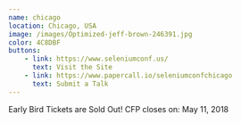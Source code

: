 ```yaml
---
name: chicago
location: Chicago, USA
image: /images/Optimized-jeff-brown-246391.jpg
color: 4C8DBF
buttons:
    - link: https://www.seleniumconf.us/
      text: Visit the Site
    - link: https://www.papercall.io/seleniumconfchicago
      text: Submit a Talk
---
```


Early Bird Tickets are Sold Out!
CFP closes on: May 11, 2018
